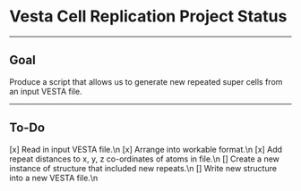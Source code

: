 # Vesta Cell Replication Project Status

***
## Goal
Produce a script that allows us to generate new repeated super cells from an input VESTA file.
***
## To-Do
[x] Read in input VESTA file.\n
[x] Arrange into workable format.\n
[x] Add repeat distances to x, y, z co-ordinates of atoms in file.\n
[] Create a new instance of structure that included new repeats.\n
[] Write new structure into a new VESTA file.\n
